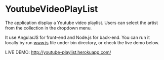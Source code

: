 # YoutubeVideoPlayList

The application display a Youtube video playlist. Users can select the artist from the collection in the dropdown menu.

It use AngularJS for front-end and Node.js for back-end. You can run it locally by run www.js file under bin directory, or check the live demo below.

LIVE DEMO: 
http://youtube-playlist.herokuapp.com/
